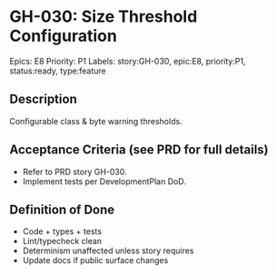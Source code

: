 # GH-030: Size Threshold Configuration

Epics: E8
Priority: P1
Labels: story:GH-030, epic:E8, priority:P1, status:ready, type:feature

## Description
Configurable class & byte warning thresholds.

## Acceptance Criteria (see PRD for full details)
- Refer to PRD story GH-030.
- Implement tests per DevelopmentPlan DoD.

## Definition of Done
- Code + types + tests
- Lint/typecheck clean
- Determinism unaffected unless story requires
- Update docs if public surface changes
